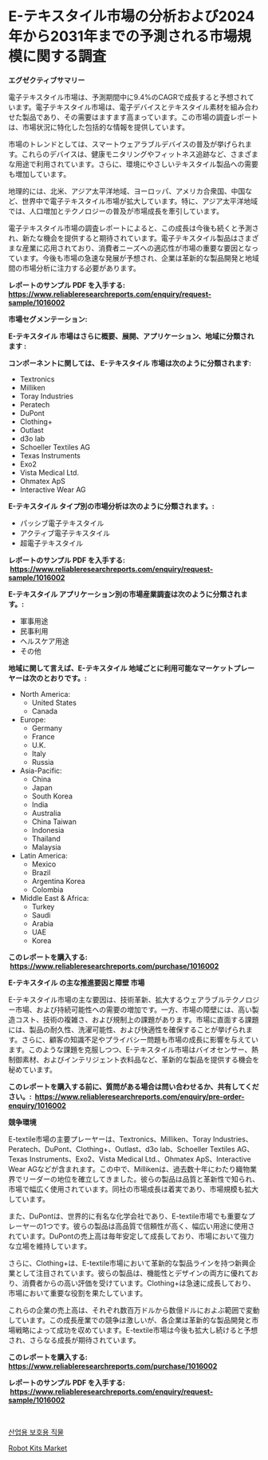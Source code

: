 <p><h1>E-テキスタイル市場の分析および2024年から2031年までの予測される市場規模に関する調査</h1></p><p><strong>エグゼクティブサマリー</strong></p>
<p><p>電子テキスタイル市場は、予測期間中に9.4%のCAGRで成長すると予想されています。電子テキスタイル市場は、電子デバイスとテキスタイル素材を組み合わせた製品であり、その需要はますます高まっています。この市場の調査レポートは、市場状況に特化した包括的な情報を提供しています。</p><p>市場のトレンドとしては、スマートウェアラブルデバイスの普及が挙げられます。これらのデバイスは、健康モニタリングやフィットネス追跡など、さまざまな用途で利用されています。さらに、環境にやさしいテキスタイル製品への需要も増加しています。</p><p>地理的には、北米、アジア太平洋地域、ヨーロッパ、アメリカ合衆国、中国など、世界中で電子テキスタイル市場が拡大しています。特に、アジア太平洋地域では、人口増加とテクノロジーの普及が市場成長を牽引しています。</p><p>電子テキスタイル市場の調査レポートによると、この成長は今後も続くと予測され、新たな機会を提供すると期待されています。電子テキスタイル製品はさまざまな産業に応用されており、消費者ニーズへの適応性が市場の重要な要因となっています。今後も市場の急速な発展が予想され、企業は革新的な製品開発と地域間の市場分析に注力する必要があります。</p></p>
<p><strong>レポートのサンプル PDF を入手する: <a href="https://www.reliableresearchreports.com/enquiry/request-sample/1016002">https://www.reliableresearchreports.com/enquiry/request-sample/1016002</a></strong></p>
<p><strong>市場セグメンテーション:</strong></p>
<p><strong> E-テキスタイル 市場はさらに概要、展開、アプリケーション、地域に分類されます :</strong></p>
<p><strong>コンポーネントに関しては、 E-テキスタイル 市場は次のように分類されます: &nbsp;</strong></p>
<p><ul><li>Textronics</li><li>Milliken</li><li>Toray Industries</li><li>Peratech</li><li>DuPont</li><li>Clothing+</li><li>Outlast</li><li>d3o lab</li><li>Schoeller Textiles AG</li><li>Texas Instruments</li><li>Exo2</li><li>Vista Medical Ltd.</li><li>Ohmatex ApS</li><li>Interactive Wear AG</li></ul></p>
<p><strong> E-テキスタイル タイプ別の市場分析は次のように分類されます。:</strong></p>
<p><ul><li>パッシブ電子テキスタイル</li><li>アクティブ電子テキスタイル</li><li>超電子テキスタイル</li></ul></p>
<p><strong>レポートのサンプル PDF を入手する: &nbsp;<a href="https://www.reliableresearchreports.com/enquiry/request-sample/1016002">https://www.reliableresearchreports.com/enquiry/request-sample/1016002</a></strong></p>
<p><strong> E-テキスタイル アプリケーション別の市場産業調査は次のように分類されます。:</strong></p>
<p><ul><li>軍事用途</li><li>民事利用</li><li>ヘルスケア用途</li><li>その他</li></ul></p>
<p><strong>地域に関して言えば、E-テキスタイル 地域ごとに利用可能なマーケットプレーヤーは次のとおりです。:</strong></p>
<p><ul>
    <li>
        North America:
        <ul>
            <li>United States</li>
            <li>Canada</li>
        </ul>
    </li>
    <li>
        Europe:
        <ul>
            <li>Germany</li>
            <li>France</li>
            <li>U.K.</li>
            <li>Italy</li>
            <li>Russia</li>
        </ul>
    </li>
    <li>
        Asia-Pacific:
        <ul>
            <li>China</li>
            <li>Japan</li>
            <li>South Korea</li>
            <li>India</li>
            <li>Australia</li>
            <li>China Taiwan</li>
            <li>Indonesia</li>
            <li>Thailand</li>
            <li>Malaysia</li>
        </ul>
    </li>
    <li>
        Latin America:
        <ul>
            <li>Mexico</li>
            <li>Brazil</li>
            <li>Argentina Korea</li>
            <li>Colombia</li>
        </ul>
    </li>
    <li>
        Middle East & Africa:
        <ul>
            <li>Turkey</li>
            <li>Saudi</li>
            <li>Arabia</li>
            <li>UAE</li>
            <li>Korea</li>
        </ul>
    </li>
    </ul></p>
<p><strong>このレポートを購入する: &nbsp;<a href="https://www.reliableresearchreports.com/purchase/1016002">https://www.reliableresearchreports.com/purchase/1016002</a></strong></p>
<p><strong>E-テキスタイル の主な推進要因と障壁 市場</strong></p>
<p><p>E-テキスタイル市場の主な要因は、技術革新、拡大するウェアラブルテクノロジー市場、および持続可能性への需要の増加です。一方、市場の障壁には、高い製造コスト、技術の複雑さ、および規制上の課題があります。市場に直面する課題には、製品の耐久性、洗濯可能性、および快適性を確保することが挙げられます。さらに、顧客の知識不足やプライバシー問題も市場の成長に影響を与えています。このような課題を克服しつつ、E-テキスタイル市場はバイオセンサー、熱制御素材、およびインテリジェント衣料品など、革新的な製品を提供する機会を秘めています。</p></p>
<p><strong>このレポートを購入する前に、質問がある場合は問い合わせるか、共有してください。:&nbsp; <a href="https://www.reliableresearchreports.com/enquiry/pre-order-enquiry/1016002">https://www.reliableresearchreports.com/enquiry/pre-order-enquiry/1016002</a></strong></p>
<p><strong>競争環境</strong></p>
<p><p>E-textile市場の主要プレーヤーは、Textronics、Milliken、Toray Industries、 Peratech、DuPont、Clothing+、Outlast、d3o lab、Schoeller Textiles AG、Texas Instruments、Exo2、Vista Medical Ltd.、Ohmatex ApS、Interactive Wear AGなどが含まれます。この中で、Millikenは、過去数十年にわたり織物業界でリーダーの地位を確立してきました。彼らの製品は品質と革新性で知られ、市場で幅広く使用されています。同社の市場成長は着実であり、市場規模も拡大しています。</p><p>また、DuPontは、世界的に有名な化学会社であり、E-textile市場でも重要なプレーヤーの1つです。彼らの製品は高品質で信頼性が高く、幅広い用途に使用されています。DuPontの売上高は毎年安定して成長しており、市場において強力な立場を維持しています。</p><p>さらに、Clothing+は、E-textile市場において革新的な製品ラインを持つ新興企業として注目されています。彼らの製品は、機能性とデザインの両方に優れており、消費者からの高い評価を受けています。Clothing+は急速に成長しており、市場において重要な役割を果たしています。</p><p>これらの企業の売上高は、それぞれ数百万ドルから数億ドルにおよぶ範囲で変動しています。この成長産業での競争は激しいが、各企業は革新的な製品開発と市場戦略によって成功を収めています。E-textile市場は今後も拡大し続けると予想され、さらなる成長が期待されています。</p></p>
<p><strong>このレポートを購入する: &nbsp; <a href="https://www.reliableresearchreports.com/purchase/1016002">https://www.reliableresearchreports.com/purchase/1016002</a></strong></p>
<p><strong>レポートのサンプル PDF を入手する: &nbsp;<a href="https://www.reliableresearchreports.com/enquiry/request-sample/1016002">https://www.reliableresearchreports.com/enquiry/request-sample/1016002</a></strong><strong></strong></p>
<p>&nbsp;</p>
<p><p><a href="https://github.com/JeromeRtyau89966/Market-Research-Report-List-1/blob/main/46632795214.md">산업용 보호용 직물</a></p><p><a href="https://github.com/Airanohannonzb68e5pb53oc1/Market-Research-Report-List-1/blob/main/robot-kits-market.md">Robot Kits Market</a></p></p>
